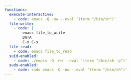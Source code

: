 ```yaml
---
functions:
  execute-interactive:
    - code: emacs -Q -nw --eval '(term "/bin/sh")'
  file-write:
    - code: |
        emacs file_to_write
        DATA
        C-x C-s
  file-read:
    - code: emacs file_to_read
  suid-enabled:
    - code: ./emacs -Q -nw --eval '(term "/bin/sh -p")'
  sudo-enabled:
    - code: sudo emacs -Q -nw --eval '(term "/bin/sh")'
---
```

